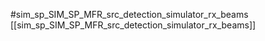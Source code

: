 #sim_sp_SIM_SP_MFR_src_detection_simulator_rx_beams
[[sim_sp_SIM_SP_MFR_src_detection_simulator_rx_beams]]
